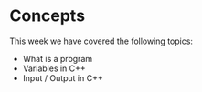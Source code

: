 Concepts
===

This week we have covered the following topics:
* What is a program
* Variables in C++
* Input / Output in C++
